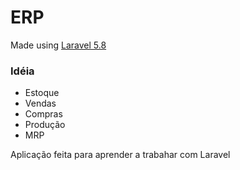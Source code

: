 # ERP

 Made using [Laravel 5.8](https://laravel.com/) 
 
 ### Idéia
 * Estoque
 * Vendas
 * Compras
 * Produção
 * MRP
 
 
 Aplicação feita para aprender a trabahar com Laravel
 

